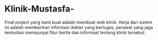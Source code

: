 # Klinik-Mustasfa-
Final project yang kami buat adalah membuat web klinik. Kerja dari sistem ini adalah memberikan informasi dokter yang bertugas, perawat yang jaga kemudian mempunyai fitur berita dan informasi tentang klinik tersebut.
